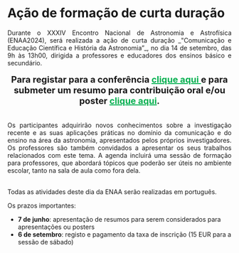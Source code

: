 # Ação de formação de curta duração

<div style="text-align: justify">
Durante o XXXIV Encontro Nacional de Astronomia e Astrofísica (ENAA2024), será realizada a ação de curta duração _"Comunicação e Educação Científica e História da Astronomia”_, no dia 14 de setembro, das 9h às 13h00, dirigida a professores e educadores dos ensinos básico e secundário.
</div> <br>

<div style="text-align: center; font-size: 20px; font-weight: bold">
Para registar para a conferência <a href=registration_gform  style="color: #00b050"> clique aqui </a> e para submeter um resumo para contribuição oral e/ou poster <a href=abstract_gform  style="color: #00b050"> clique aqui</a>.
</div><br> <br>

<div style="text-align: justify">
Os participantes adquirirão novos conhecimentos sobre a investigação recente e as suas aplicações práticas no domínio da comunicação e do ensino na área da astronomia, apresentados pelos próprios investigadores. Os professores são também convidados a apresentar os seus trabalhos relacionados com este tema. A agenda incluirá uma sessão de formação para professores, que abordará tópicos que poderão ser úteis no ambiente escolar, tanto na sala de aula como fora dela.
</div> <br>

Todas as atividades deste dia da ENAA serão realizadas em português.

Os prazos importantes:

- **7 de junho**: apresentação de resumos para serem considerados para apresentações ou posters
- **6 de setembro**: registo e pagamento da taxa de inscrição (15 EUR para a sessão de sábado)


